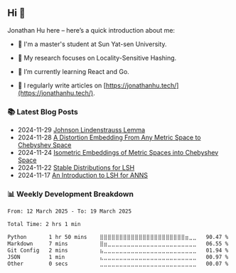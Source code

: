 <h2>Hi 👋</h2>

Jonathan Hu here – here’s a quick introduction about me:

- 🏫 I'm a master's student at Sun Yat-sen University.

- 🔬 My research focuses on Locality-Sensitive Hashing.

- 🌱 I’m currently learning React and Go.

- 📝 I regularly write articles on [https://jonathanhu.tech/](https://jonathanhu.tech/).

<h3> 📚 Latest Blog Posts </h3> 

<!-- BLOG-POST-LIST:START -->
- 2024-11-29 [Johnson Lindenstrauss Lemma](https://jonathanhu.tech/posts/Johnson-Lindenstrauss-Lemma/)
- 2024-11-28 [A Distortion Embedding From Any Metric Space to Chebyshev Space](https://jonathanhu.tech/posts/a-distortion-embedding-from-any-metric-space-to-chebyshev-space/)
- 2024-11-24 [Isometric Embeddings of Metric Spaces into Chebyshev Space](https://jonathanhu.tech/posts/isometric-embeddings-of-metric-spaces-into-chebyshev-space/)
- 2024-11-22 [Stable Distributions for LSH](https://jonathanhu.tech/posts/stable-distributions-for-lsh/)
- 2024-11-17 [An Introduction to LSH for ANNS](https://jonathanhu.tech/posts/an-introduction-to-lsh-for-anns/)<!-- BLOG-POST-LIST:END -->

<h3> 📊 Weekly Development Breakdown </h3>

<!--START_SECTION:waka-->

```txt
From: 12 March 2025 - To: 19 March 2025

Total Time: 2 hrs 1 min

Python       1 hr 50 mins    ⣿⣿⣿⣿⣿⣿⣿⣿⣿⣿⣿⣿⣿⣿⣿⣿⣿⣿⣿⣿⣿⣿⣶⣀⣀   90.47 %
Markdown     7 mins          ⣿⣶⣀⣀⣀⣀⣀⣀⣀⣀⣀⣀⣀⣀⣀⣀⣀⣀⣀⣀⣀⣀⣀⣀⣀   06.55 %
Git Config   2 mins          ⣦⣀⣀⣀⣀⣀⣀⣀⣀⣀⣀⣀⣀⣀⣀⣀⣀⣀⣀⣀⣀⣀⣀⣀⣀   01.94 %
JSON         1 min           ⣄⣀⣀⣀⣀⣀⣀⣀⣀⣀⣀⣀⣀⣀⣀⣀⣀⣀⣀⣀⣀⣀⣀⣀⣀   00.97 %
Other        0 secs          ⣀⣀⣀⣀⣀⣀⣀⣀⣀⣀⣀⣀⣀⣀⣀⣀⣀⣀⣀⣀⣀⣀⣀⣀⣀   00.07 %
```

<!--END_SECTION:waka-->
